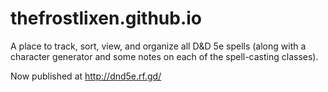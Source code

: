 # thefrostlixen.github.io

A place to track, sort, view, and organize all D&D 5e spells (along with a character generator and some notes on each of the spell-casting classes).

Now published at http://dnd5e.rf.gd/
